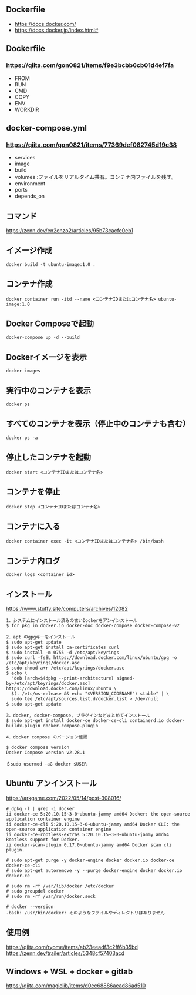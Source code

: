## Dockerfile
- https://docs.docker.com/
- https://docs.docker.jp/index.html#

## Dockerfile
### https://qiita.com/gon0821/items/f9e3bcbb6cb01d4ef7fa
- FROM
- RUN
- CMD
- COPY
- ENV
- WORKDIR

## docker-compose.yml
### https://qiita.com/gon0821/items/77369def082745d19c38
- services
- image
- build
- volumes :ファイルをリアルタイム共有。コンテナ内ファイルを残す。
- environment
- ports
- depends_on



## コマンド
https://zenn.dev/en2enzo2/articles/95b73cacfe0eb1

## イメージ作成
```
docker build -t ubuntu-image:1.0 .
```

## コンテナ作成
```
docker container run -itd --name <コンテナIDまたはコンテナ名> ubuntu-image:1.0
```

## Docker Composeで起動
```
docker-compose up -d --build
```

## Dockerイメージを表示
```
docker images
```

##  実行中のコンテナを表示
```
docker ps
```

## すべてのコンテナを表示（停止中のコンテナも含む）
```
docker ps -a
```

## 停止したコンテナを起動
```
docker start <コンテナIDまたはコンテナ名>
```

## コンテナを停止
```
docker stop <コンテナIDまたはコンテナ名>
```

## コンテナに入る
```
docker container exec -it <コンテナIDまたはコンテナ名> /bin/bash
```
## コンテナ内ログ
```
docker logs <container_id>
```

## インストール
https://www.stuffy.site/computers/archives/12082
```
1．システムにインストール済みの古いDockerをアンインストール
$ for pkg in docker.io docker-doc docker-compose docker-compose-v2

2．apt のgpgキーをインストール
$ sudo apt-get update
$ sudo apt-get install ca-certificates curl
$ sudo install -m 0755 -d /etc/apt/keyrings
$ sudo curl -fsSL https://download.docker.com/linux/ubuntu/gpg -o /etc/apt/keyrings/docker.asc
$ sudo chmod a+r /etc/apt/keyrings/docker.asc
$ echo \
  "deb [arch=$(dpkg --print-architecture) signed-by=/etc/apt/keyrings/docker.asc] https://download.docker.com/linux/ubuntu \
  $(. /etc/os-release && echo "$VERSION_CODENAME") stable" | \
  sudo tee /etc/apt/sources.list.d/docker.list > /dev/null
$ sudo apt-get update

3．docker, docker-compose, プラグインなどまとめてインストール
$ sudo apt-get install docker-ce docker-ce-cli containerd.io docker-buildx-plugin docker-compose-plugin

4．docker compose のバージョン確認

$ docker compose version
Docker Compose version v2.28.1

＄sudo usermod -aG docker $USER
```

## Ubuntu アンインストール
https://arkgame.com/2022/05/14/post-308016/
```
# dpkg -l | grep -i docker
ii docker-ce 5:20.10.15~3-0~ubuntu-jammy amd64 Docker: the open-source application container engine
ii docker-ce-cli 5:20.10.15~3-0~ubuntu-jammy amd64 Docker CLI: the open-source application container engine
ii docker-ce-rootless-extras 5:20.10.15~3-0~ubuntu-jammy amd64 Rootless support for Docker.
ii docker-scan-plugin 0.17.0~ubuntu-jammy amd64 Docker scan cli plugin.

# sudo apt-get purge -y docker-engine docker docker.io docker-ce docker-ce-cli
# sudo apt-get autoremove -y --purge docker-engine docker docker.io docker-ce

# sudo rm -rf /var/lib/docker /etc/docker
# sudo groupdel docker
# sudo rm -rf /var/run/docker.sock

# docker --version
-bash: /usr/bin/docker: そのようなファイルやディレクトリはありません
```
## 使用例
https://qiita.com/ryome/items/ab23eeadf3c2ff6b35bd
https://zenn.dev/trailer/articles/5348cf57403acd

## Windows + WSL + docker + gitlab
https://qiita.com/magiclib/items/d0ec68886aead86ad510
